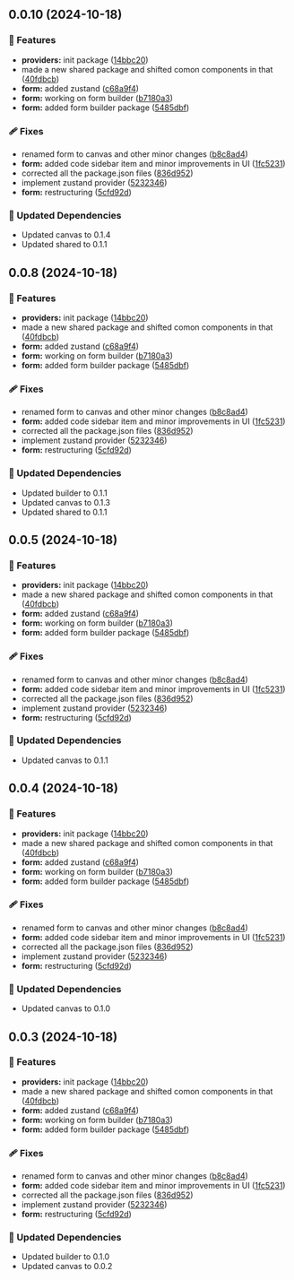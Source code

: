 ## 0.0.10 (2024-10-18)

### 🚀 Features

- **providers:** init package ([14bbc20](https://github.com/rhinobase/fibr/commit/14bbc20))
- made a new shared package and shifted comon components in that ([40fdbcb](https://github.com/rhinobase/fibr/commit/40fdbcb))
- **form:** added zustand ([c68a9f4](https://github.com/rhinobase/fibr/commit/c68a9f4))
- **form:** working on form builder ([b7180a3](https://github.com/rhinobase/fibr/commit/b7180a3))
- **form:** added form builder package ([5485dbf](https://github.com/rhinobase/fibr/commit/5485dbf))

### 🩹 Fixes

- renamed form to canvas and other minor changes ([b8c8ad4](https://github.com/rhinobase/fibr/commit/b8c8ad4))
- **form:** added code sidebar item and minor improvements in UI ([1fc5231](https://github.com/rhinobase/fibr/commit/1fc5231))
- corrected all the package.json files ([836d952](https://github.com/rhinobase/fibr/commit/836d952))
- implement zustand provider ([5232346](https://github.com/rhinobase/fibr/commit/5232346))
- **form:** restructuring ([5cfd92d](https://github.com/rhinobase/fibr/commit/5cfd92d))

### 🧱 Updated Dependencies

- Updated canvas to 0.1.4
- Updated shared to 0.1.1

## 0.0.8 (2024-10-18)

### 🚀 Features

- **providers:** init package ([14bbc20](https://github.com/rhinobase/fibr/commit/14bbc20))
- made a new shared package and shifted comon components in that ([40fdbcb](https://github.com/rhinobase/fibr/commit/40fdbcb))
- **form:** added zustand ([c68a9f4](https://github.com/rhinobase/fibr/commit/c68a9f4))
- **form:** working on form builder ([b7180a3](https://github.com/rhinobase/fibr/commit/b7180a3))
- **form:** added form builder package ([5485dbf](https://github.com/rhinobase/fibr/commit/5485dbf))

### 🩹 Fixes

- renamed form to canvas and other minor changes ([b8c8ad4](https://github.com/rhinobase/fibr/commit/b8c8ad4))
- **form:** added code sidebar item and minor improvements in UI ([1fc5231](https://github.com/rhinobase/fibr/commit/1fc5231))
- corrected all the package.json files ([836d952](https://github.com/rhinobase/fibr/commit/836d952))
- implement zustand provider ([5232346](https://github.com/rhinobase/fibr/commit/5232346))
- **form:** restructuring ([5cfd92d](https://github.com/rhinobase/fibr/commit/5cfd92d))

### 🧱 Updated Dependencies

- Updated builder to 0.1.1
- Updated canvas to 0.1.3
- Updated shared to 0.1.1

## 0.0.5 (2024-10-18)

### 🚀 Features

- **providers:** init package ([14bbc20](https://github.com/rhinobase/fibr/commit/14bbc20))
- made a new shared package and shifted comon components in that ([40fdbcb](https://github.com/rhinobase/fibr/commit/40fdbcb))
- **form:** added zustand ([c68a9f4](https://github.com/rhinobase/fibr/commit/c68a9f4))
- **form:** working on form builder ([b7180a3](https://github.com/rhinobase/fibr/commit/b7180a3))
- **form:** added form builder package ([5485dbf](https://github.com/rhinobase/fibr/commit/5485dbf))

### 🩹 Fixes

- renamed form to canvas and other minor changes ([b8c8ad4](https://github.com/rhinobase/fibr/commit/b8c8ad4))
- **form:** added code sidebar item and minor improvements in UI ([1fc5231](https://github.com/rhinobase/fibr/commit/1fc5231))
- corrected all the package.json files ([836d952](https://github.com/rhinobase/fibr/commit/836d952))
- implement zustand provider ([5232346](https://github.com/rhinobase/fibr/commit/5232346))
- **form:** restructuring ([5cfd92d](https://github.com/rhinobase/fibr/commit/5cfd92d))

### 🧱 Updated Dependencies

- Updated canvas to 0.1.1

## 0.0.4 (2024-10-18)

### 🚀 Features

- **providers:** init package ([14bbc20](https://github.com/rhinobase/fibr/commit/14bbc20))
- made a new shared package and shifted comon components in that ([40fdbcb](https://github.com/rhinobase/fibr/commit/40fdbcb))
- **form:** added zustand ([c68a9f4](https://github.com/rhinobase/fibr/commit/c68a9f4))
- **form:** working on form builder ([b7180a3](https://github.com/rhinobase/fibr/commit/b7180a3))
- **form:** added form builder package ([5485dbf](https://github.com/rhinobase/fibr/commit/5485dbf))

### 🩹 Fixes

- renamed form to canvas and other minor changes ([b8c8ad4](https://github.com/rhinobase/fibr/commit/b8c8ad4))
- **form:** added code sidebar item and minor improvements in UI ([1fc5231](https://github.com/rhinobase/fibr/commit/1fc5231))
- corrected all the package.json files ([836d952](https://github.com/rhinobase/fibr/commit/836d952))
- implement zustand provider ([5232346](https://github.com/rhinobase/fibr/commit/5232346))
- **form:** restructuring ([5cfd92d](https://github.com/rhinobase/fibr/commit/5cfd92d))

### 🧱 Updated Dependencies

- Updated canvas to 0.1.0

## 0.0.3 (2024-10-18)

### 🚀 Features

- **providers:** init package ([14bbc20](https://github.com/rhinobase/fibr/commit/14bbc20))
- made a new shared package and shifted comon components in that ([40fdbcb](https://github.com/rhinobase/fibr/commit/40fdbcb))
- **form:** added zustand ([c68a9f4](https://github.com/rhinobase/fibr/commit/c68a9f4))
- **form:** working on form builder ([b7180a3](https://github.com/rhinobase/fibr/commit/b7180a3))
- **form:** added form builder package ([5485dbf](https://github.com/rhinobase/fibr/commit/5485dbf))

### 🩹 Fixes

- renamed form to canvas and other minor changes ([b8c8ad4](https://github.com/rhinobase/fibr/commit/b8c8ad4))
- **form:** added code sidebar item and minor improvements in UI ([1fc5231](https://github.com/rhinobase/fibr/commit/1fc5231))
- corrected all the package.json files ([836d952](https://github.com/rhinobase/fibr/commit/836d952))
- implement zustand provider ([5232346](https://github.com/rhinobase/fibr/commit/5232346))
- **form:** restructuring ([5cfd92d](https://github.com/rhinobase/fibr/commit/5cfd92d))

### 🧱 Updated Dependencies

- Updated builder to 0.1.0
- Updated canvas to 0.0.2
